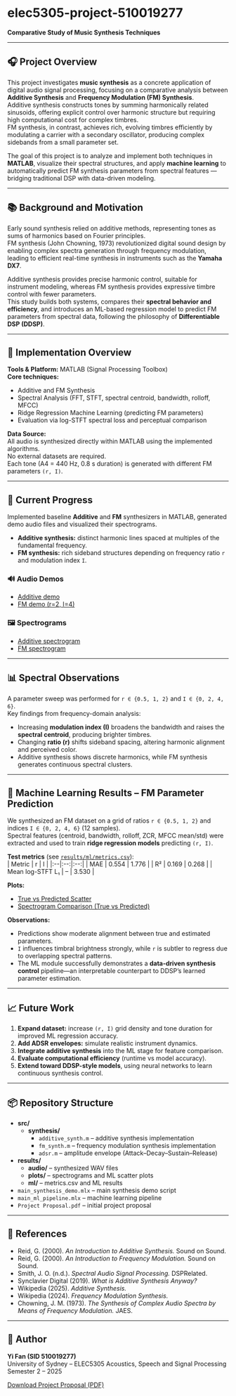 # elec5305-project-510019277  
**Comparative Study of Music Synthesis Techniques**

---

## 🎧 Project Overview

This project investigates **music synthesis** as a concrete application of digital audio signal processing, focusing on a comparative analysis between **Additive Synthesis** and **Frequency Modulation (FM) Synthesis**.  
Additive synthesis constructs tones by summing harmonically related sinusoids, offering explicit control over harmonic structure but requiring high computational cost for complex timbres.  
FM synthesis, in contrast, achieves rich, evolving timbres efficiently by modulating a carrier with a secondary oscillator, producing complex sidebands from a small parameter set.  

The goal of this project is to analyze and implement both techniques in **MATLAB**, visualize their spectral structures, and apply **machine learning** to automatically predict FM synthesis parameters from spectral features — bridging traditional DSP with data-driven modeling.

---

## 📚 Background and Motivation

Early sound synthesis relied on additive methods, representing tones as sums of harmonics based on Fourier principles.  
FM synthesis (John Chowning, 1973) revolutionized digital sound design by enabling complex spectra generation through frequency modulation, leading to efficient real-time synthesis in instruments such as the **Yamaha DX7**.  

Additive synthesis provides precise harmonic control, suitable for instrument modeling, whereas FM synthesis provides expressive timbre control with fewer parameters.  
This study builds both systems, compares their **spectral behavior and efficiency**, and introduces an ML-based regression model to predict FM parameters from spectral data, following the philosophy of **Differentiable DSP (DDSP)**.

---

## 🧰 Implementation Overview

**Tools & Platform:** MATLAB (Signal Processing Toolbox)  
**Core techniques:**  
- Additive and FM Synthesis  
- Spectral Analysis (FFT, STFT, spectral centroid, bandwidth, rolloff, MFCC)  
- Ridge Regression Machine Learning (predicting FM parameters)  
- Evaluation via log-STFT spectral loss and perceptual comparison  

**Data Source:**  
All audio is synthesized directly within MATLAB using the implemented algorithms.  
No external datasets are required.  
Each tone (A4 = 440 Hz, 0.8 s duration) is generated with different FM parameters `(r, I)`.

---

## 🧪 Current Progress

Implemented baseline **Additive** and **FM** synthesizers in MATLAB, generated demo audio files and visualized their spectrograms.

- **Additive synthesis:** distinct harmonic lines spaced at multiples of the fundamental frequency.  
- **FM synthesis:** rich sideband structures depending on frequency ratio `r` and modulation index `I`.

### 🔊 Audio Demos
- [Additive demo](results/audio/additive_A4.wav)  
- [FM demo (r=2, I=4)](results/audio/fm_A4_r2_I4.wav)

### 🖼️ Spectrograms
- [Additive spectrogram](results/plots/additive_A4_spec.png)  
- [FM spectrogram](results/plots/fm_A4_r2_I4_spec.png)

---

## 📊 Spectral Observations

A parameter sweep was performed for `r ∈ {0.5, 1, 2}` and `I ∈ {0, 2, 4, 6}`.  
Key findings from frequency-domain analysis:

- Increasing **modulation index (I)** broadens the bandwidth and raises the **spectral centroid**, producing brighter timbres.  
- Changing **ratio (r)** shifts sideband spacing, altering harmonic alignment and perceived color.  
- Additive synthesis shows discrete harmonics, while FM synthesis generates continuous spectral clusters.

---

## 🤖 Machine Learning Results – FM Parameter Prediction

We synthesized an FM dataset on a grid of ratios `r ∈ {0.5, 1, 2}` and indices `I ∈ {0, 2, 4, 6}` (12 samples).  
Spectral features (centroid, bandwidth, rolloff, ZCR, MFCC mean/std) were extracted and used to train **ridge regression models** predicting `(r, I)`.

**Test metrics** (see [`results/ml/metrics.csv`](results/ml/metrics.csv)):  
| Metric | r | I |
|:--|:--:|:--:|
| MAE | 0.554 | 1.776 |
| R² | 0.169 | 0.268 |
| Mean log-STFT L₁ |    –    |    3.530    |

**Plots:**  
- [True vs Predicted Scatter](results/plots/ml_scatter_true_vs_pred.png)  
- [Spectrogram Comparison (True vs Predicted)](results/plots/ml_spectrogram_true_vs_pred.png)

**Observations:**  
- Predictions show moderate alignment between true and estimated parameters.  
- `I` influences timbral brightness strongly, while `r` is subtler to regress due to overlapping spectral patterns.  
- The ML module successfully demonstrates a **data-driven synthesis control** pipeline—an interpretable counterpart to DDSP’s learned parameter estimation.

---

## 📈 Future Work

1. **Expand dataset:** increase `(r, I)` grid density and tone duration for improved ML regression accuracy.  
2. **Add ADSR envelopes:** simulate realistic instrument dynamics.  
3. **Integrate additive synthesis** into the ML stage for feature comparison.  
4. **Evaluate computational efficiency** (runtime vs model accuracy).  
5. **Extend toward DDSP-style models**, using neural networks to learn continuous synthesis control.

---

## 📦 Repository Structure

- **src/**
  - **synthesis/**
    - `additive_synth.m` – additive synthesis implementation  
    - `fm_synth.m` – frequency modulation synthesis implementation  
    - `adsr.m` – amplitude envelope (Attack–Decay–Sustain–Release)
- **results/**
  - **audio/** – synthesized WAV files  
  - **plots/** – spectrograms and ML scatter plots  
  - **ml/** – metrics.csv and ML results
- `main_synthesis_demo.mlx` – main synthesis demo script  
- `main_ml_pipeline.mlx` – machine learning pipeline  
- `Project Proposal.pdf` – initial project proposal



---

## 🧾 References

- Reid, G. (2000). *An Introduction to Additive Synthesis.* Sound on Sound.  
- Reid, G. (2000). *An Introduction to Frequency Modulation.* Sound on Sound.  
- Smith, J. O. (n.d.). *Spectral Audio Signal Processing.* DSPRelated.  
- Synclavier Digital (2019). *What is Additive Synthesis Anyway?*  
- Wikipedia (2025). *Additive Synthesis.*  
- Wikipedia (2024). *Frequency Modulation Synthesis.*  
- Chowning, J. M. (1973). *The Synthesis of Complex Audio Spectra by Means of Frequency Modulation.* JAES.

---

## 👤 Author
**Yi Fan (SID 510019277)**  
University of Sydney – ELEC5305 Acoustics, Speech and Signal Processing  
Semester 2 – 2025



[Download Project Proposal (PDF)](Project%20Proposal.pdf)
